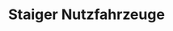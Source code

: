 ---
title: "Staiger Nutzfahrzeuge"
url: /karlsdorf-neuthard/staiger-nutzfahrzeuge/
shop: Autowerkstatt
---
